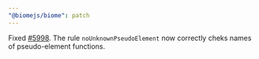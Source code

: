 ```yaml
---
"@biomejs/biome": patch
---
```


Fixed [#5998](https://github.com/biomejs/biome/issues/5998). The rule `noUnknownPseudoElement` now correctly cheks names
of pseudo-element functions.

